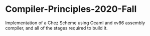 # Compiler-Principles-2020-Fall
Implementation of a Chez Scheme using Ocaml and xv86 assembly compiler, and all of the stages required to build it.
